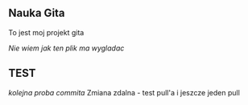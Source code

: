 ## Nauka Gita

To jest moj projekt gita

*Nie wiem jak ten plik ma wygladac*

## TEST

*kolejna proba commita*
Zmiana zdalna - test pull'a
i jeszcze jeden pull
